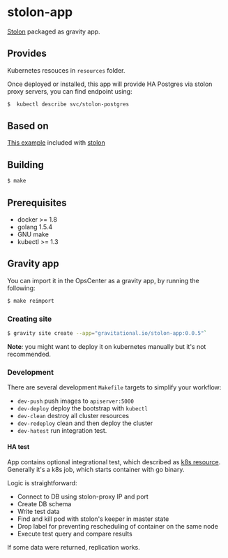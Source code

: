 # stolon-app

[Stolon](https://github.com/sorintlab/stolon) packaged as gravity app.

## Provides

Kubernetes resouces in `resources` folder.

Once deployed or installed, this app will provide HA Postgres via stolon proxy servers, you can find endpoint using:

 ```sh
$  kubectl describe svc/stolon-postgres
 ```

## Based on

[This example](https://github.com/sorintlab/stolon/tree/master/examples/kubernetes) included with [stolon](https://github.com/sorintlab/stolon)


## Building

```sh
$ make
```

## Prerequisites

* docker >=  1.8
* golang 1.5.4
* GNU make
* kubectl >= 1.3

## Gravity app

You can import it in the OpsCenter as a gravity app, by running the following:

```sh
$ make reimport
```

### Creating site

```sh
$ gravity site create --app="gravitational.io/stolon-app:0.0.5"`
```

**Note**: you might want to deploy it on kubernetes manually but it's not recommended.

### Development

There are several development `Makefile` targets to simplify your workflow:

 * `dev-push` push images to `apiserver:5000`
 * `dev-deploy` deploy the bootstrap with `kubectl`
 * `dev-clean` destroy all cluster resources
 * `dev-redeploy` clean and then deploy the cluster
 * `dev-hatest` run integration test.

#### HA test

App contains optional integrational test, which described as [k8s resource](./resources/hatest.yaml).
Generally it's a k8s job, which starts container with go binary.

Logic is straightforward:
* Connect to DB using stolon-proxy IP and port
* Create DB schema
* Write test data
* Find and kill pod with stolon's keeper in master state
* Drop label for preventing rescheduling of container on the same node
* Execute test query and compare results

If some data were returned, replication works.
